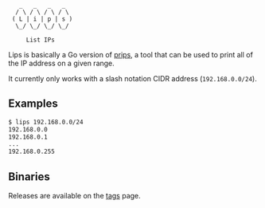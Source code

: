 
```
   _   _   _   _
  / \ / \ / \ / \
 ( L | i | p | s )
  \_/ \_/ \_/ \_/

     List IPs
```

Lips is basically a Go version of [prips](https://gitlab.com/prips/prips), a
tool that can be used to print all of the IP address on a given range.

It currently only works with a slash notation CIDR address (`192.168.0.0/24`).

## Examples

```sh
$ lips 192.168.0.0/24
192.168.0.0
192.168.0.1
...
192.168.0.255
```


## Binaries

Releases are available on the
[tags](https://git-mw.uk365office.co.uk/robphoenix/lips/tags) page.

